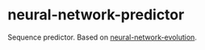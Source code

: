 # neural-network-predictor
Sequence predictor. Based on [neural-network-evolution](https://github.com/TropicSapling/neural-network-evolution).
